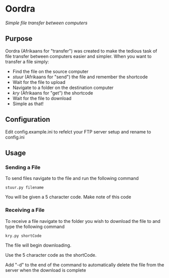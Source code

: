 # Oordra
*Simple file transfer between computers*

## Purpose
Oordra (Afrikaans for "transfer") was created to make the tedious task of file transfer between computers easier and simpler. When you want to transfer a file simply:

* Find the file on the source computer
* *stuur* (Afrikaans for "send") the file and remember the shortcode
* Wait for the file to upload
* Navigate to a folder on the destination computer
* *kry* (Afrikaans for "get") the shortcode 
* Wait for the file to download
* Simple as that!

## Configuration
Edit config.example.ini to refelct your FTP server setup and rename to config.ini

## Usage
### Sending a File
To send files navigate to the file and run the following command 

    stuur.py filename

You will be given a 5 character code. Make note of this code

### Receiving a File
To receive a file navigate to the folder you wish to download the file to and type the following command

    kry.py shortCode

The file will begin downloading.

Use the 5 character code as the shortCode.

Add "-d" to the end of the command to automatically delete the file from the server when the download is complete